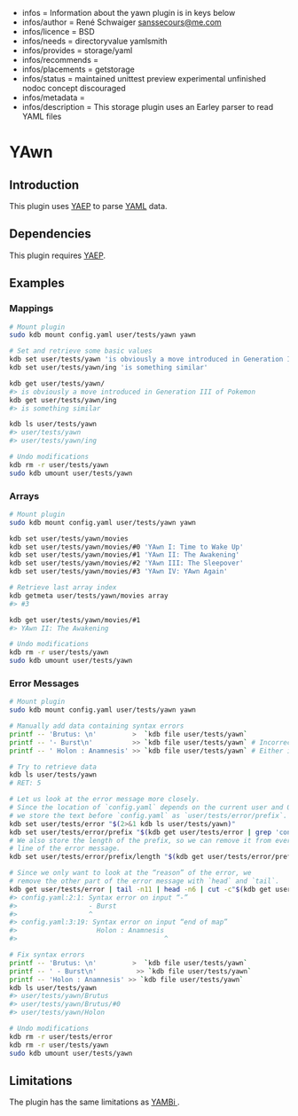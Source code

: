 - infos = Information about the yawn plugin is in keys below
- infos/author = René Schwaiger <sanssecours@me.com>
- infos/licence = BSD
- infos/needs = directoryvalue yamlsmith
- infos/provides = storage/yaml
- infos/recommends =
- infos/placements = getstorage
- infos/status = maintained unittest preview experimental unfinished nodoc concept discouraged
- infos/metadata =
- infos/description = This storage plugin uses an Earley parser to read YAML files

# YAwn

## Introduction

This plugin uses [YAEP](https://github.com/vnmakarov/yaep) to parse [YAML](http://yaml.org) data.

## Dependencies

This plugin requires [YAEP](https://github.com/vnmakarov/yaep#installing).

## Examples

### Mappings

```sh
# Mount plugin
sudo kdb mount config.yaml user/tests/yawn yawn

# Set and retrieve some basic values
kdb set user/tests/yawn 'is obviously a move introduced in Generation III of Pokemon' # Source: Bulbapedia
kdb set user/tests/yawn/ing 'is something similar'

kdb get user/tests/yawn/
#> is obviously a move introduced in Generation III of Pokemon
kdb get user/tests/yawn/ing
#> is something similar

kdb ls user/tests/yawn
#> user/tests/yawn
#> user/tests/yawn/ing

# Undo modifications
kdb rm -r user/tests/yawn
sudo kdb umount user/tests/yawn
```

### Arrays

```sh
# Mount plugin
sudo kdb mount config.yaml user/tests/yawn yawn

kdb set user/tests/yawn/movies
kdb set user/tests/yawn/movies/#0 'YAwn I: Time to Wake Up'
kdb set user/tests/yawn/movies/#1 'YAwn II: The Awakening'
kdb set user/tests/yawn/movies/#2 'YAwn III: The Sleepover'
kdb set user/tests/yawn/movies/#3 'YAwn IV: YAwn Again'

# Retrieve last array index
kdb getmeta user/tests/yawn/movies array
#> #3

kdb get user/tests/yawn/movies/#1
#> YAwn II: The Awakening

# Undo modifications
kdb rm -r user/tests/yawn
sudo kdb umount user/tests/yawn
```

### Error Messages

```sh
# Mount plugin
sudo kdb mount config.yaml user/tests/yawn yawn

# Manually add data containing syntax errors
printf -- 'Brutus: \n'         >  `kdb file user/tests/yawn`
printf -- '- Burst\n'          >> `kdb file user/tests/yawn` # Incorrect indentation
printf -- ' Holon : Anamnesis' >> `kdb file user/tests/yawn` # Either incorrect indentation or line above should be removed

# Try to retrieve data
kdb ls user/tests/yawn
# RET: 5

# Let us look at the error message more closely.
# Since the location of `config.yaml` depends on the current user and OS,
# we store the text before `config.yaml` as `user/tests/error/prefix`.
kdb set user/tests/error "$(2>&1 kdb ls user/tests/yawn)"
kdb set user/tests/error/prefix "$(kdb get user/tests/error | grep 'config.yaml' | head -1 | sed -E 's/(.*)config.yaml.*/\1/')"
# We also store the length of the prefix, so we can remove it from every
# line of the error message.
kdb set user/tests/error/prefix/length "$(kdb get user/tests/error/prefix | wc -c | sed 's/[ ]*//g')"

# Since we only want to look at the “reason” of the error, we
# remove the other part of the error message with `head` and `tail`.
kdb get user/tests/error | tail -n11 | head -n6 | cut -c"$(kdb get user/tests/error/prefix/length)"-
#> config.yaml:2:1: Syntax error on input “-”
#>                  - Burst
#>                  ^
#> config.yaml:3:19: Syntax error on input “end of map”
#>                    Holon : Anamnesis
#>                                     ^

# Fix syntax errors
printf -- 'Brutus: \n'         >  `kdb file user/tests/yawn`
printf -- ' - Burst\n'          >> `kdb file user/tests/yawn`
printf -- 'Holon : Anamnesis' >> `kdb file user/tests/yawn`
kdb ls user/tests/yawn
#> user/tests/yawn/Brutus
#> user/tests/yawn/Brutus/#0
#> user/tests/yawn/Holon

# Undo modifications
kdb rm -r user/tests/error
kdb rm -r user/tests/yawn
sudo kdb umount user/tests/yawn
```

## Limitations

The plugin has the same limitations as [YAMBi ](../yambi/).
